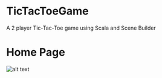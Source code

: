 # TicTacToeGame
A 2 player Tic-Tac-Toe game using Scala and Scene Builder

# Home Page
![alt text](https://github.com/[Cw020729]/[TicTacToeGame]/blob/[main]/HomePage.png?raw=true)
